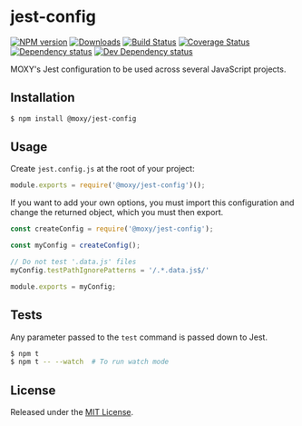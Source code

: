 # jest-config

[![NPM version][npm-image]][npm-url] [![Downloads][downloads-image]][npm-url] [![Build Status][travis-image]][travis-url] [![Coverage Status][codecov-image]][codecov-url] [![Dependency status][david-dm-image]][david-dm-url] [![Dev Dependency status][david-dm-dev-image]][david-dm-dev-url]

[npm-url]:https://npmjs.org/package/@moxy/jest-config
[downloads-image]:https://img.shields.io/npm/dm/@moxy/jest-config.svg
[npm-image]:https://img.shields.io/npm/v/@moxy/jest-config.svg
[travis-url]:https://travis-ci.org/moxystudio/jest-config
[travis-image]:http://img.shields.io/travis/moxystudio/jest-config/master.svg
[codecov-url]:https://codecov.io/gh/moxystudio/jest-config
[codecov-image]:https://img.shields.io/codecov/c/github/moxystudio/jest-config/master.svg
[david-dm-url]:https://david-dm.org/moxystudio/jest-config
[david-dm-image]:https://img.shields.io/david/moxystudio/jest-config.svg
[david-dm-dev-url]:https://david-dm.org/moxystudio/jest-config?type=dev
[david-dm-dev-image]:https://img.shields.io/david/dev/moxystudio/jest-config.svg

MOXY's Jest configuration to be used across several JavaScript projects.


## Installation

```sh
$ npm install @moxy/jest-config
```


## Usage

Create `jest.config.js` at the root of your project:

```js
module.exports = require('@moxy/jest-config')();
```

If you want to add your own options, you must import this configuration and change the returned object, which you must then export.

```js
const createConfig = require('@moxy/jest-config');

const myConfig = createConfig();

// Do not test '.data.js' files
myConfig.testPathIgnorePatterns = '/.*.data.js$/'

module.exports = myConfig;
```


## Tests

Any parameter passed to the `test` command is passed down to Jest.

```sh
$ npm t
$ npm t -- --watch  # To run watch mode
```


## License

Released under the [MIT License](https://opensource.org/licenses/mit-license.php).

